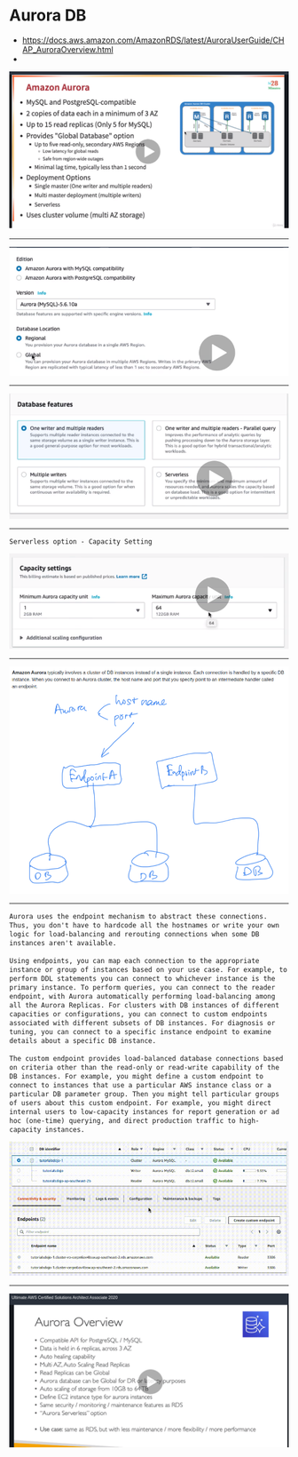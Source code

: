 # Aurora DB

* https://docs.aws.amazon.com/AmazonRDS/latest/AuroraUserGuide/CHAP_AuroraOverview.html
* 

![](img/aurora01.png)

---

![](img/aurora03.png)

---

![](img/aurora04.png)

---

```
Serverless option - Capacity Setting
```

![](img/aurora05.png)

---

![](img/aurora06.png)

---

```
Aurora uses the endpoint mechanism to abstract these connections. Thus, you don't have to hardcode all the hostnames or write your own logic for load-balancing and rerouting connections when some DB instances aren't available.

Using endpoints, you can map each connection to the appropriate instance or group of instances based on your use case. For example, to perform DDL statements you can connect to whichever instance is the primary instance. To perform queries, you can connect to the reader endpoint, with Aurora automatically performing load-balancing among all the Aurora Replicas. For clusters with DB instances of different capacities or configurations, you can connect to custom endpoints associated with different subsets of DB instances. For diagnosis or tuning, you can connect to a specific instance endpoint to examine details about a specific DB instance.

The custom endpoint provides load-balanced database connections based on criteria other than the read-only or read-write capability of the DB instances. For example, you might define a custom endpoint to connect to instances that use a particular AWS instance class or a particular DB parameter group. Then you might tell particular groups of users about this custom endpoint. For example, you might direct internal users to low-capacity instances for report generation or ad hoc (one-time) querying, and direct production traffic to high-capacity instances.

```

![](img/aurora07.gif)

---

![](img/aurora02.png)


